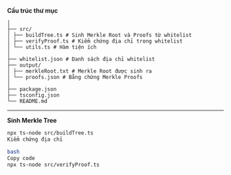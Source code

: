 **Cấu trúc thư mục**  
```merkle-tree-demo/
│
├── src/
│ ├── buildTree.ts # Sinh Merkle Root và Proofs từ whitelist
│ ├── verifyProof.ts # Kiểm chứng địa chỉ trong whitelist
│ └── utils.ts # Hàm tiện ích
│
├── whitelist.json # Danh sách địa chỉ whitelist
├── output/
│ ├── merkleRoot.txt # Merkle Root được sinh ra
│ └── proofs.json # Bằng chứng Merkle Proofs
│
├── package.json
├── tsconfig.json
└── README.md
```
---

**Sinh Merkle Tree**  
```bash
npx ts-node src/buildTree.ts
Kiểm chứng địa chỉ

bash
Copy code
npx ts-node src/verifyProof.ts

